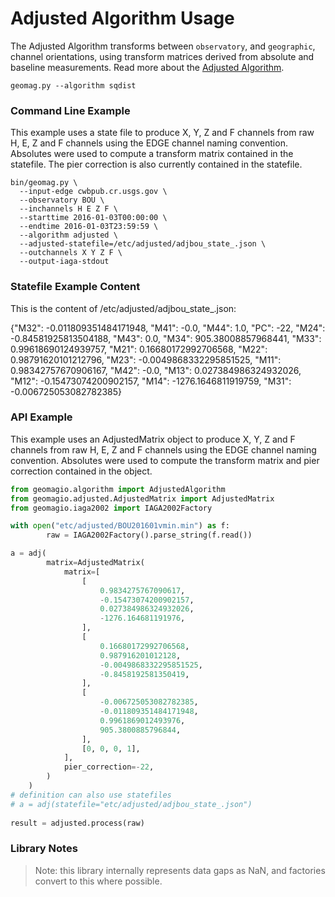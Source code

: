 Adjusted Algorithm Usage
========================

The Adjusted Algorithm transforms between `observatory`, and
`geographic`, channel orientations, using transform matrices
derived from absolute and baseline measurements.  Read more about
the [Adjusted Algorithm](./Adjusted.md).

`geomag.py --algorithm sqdist`

### Command Line Example

This example uses a state file to produce X, Y, Z and F channels
from raw H, E, Z and F channels using the EDGE channel naming
convention.  Absolutes were used to compute a transform matrix
contained in the statefile.  The pier correction is also currently
contained in the statefile.

    bin/geomag.py \
      --input-edge cwbpub.cr.usgs.gov \
      --observatory BOU \
      --inchannels H E Z F \
      --starttime 2016-01-03T00:00:00 \
      --endtime 2016-01-03T23:59:59 \
      --algorithm adjusted \
      --adjusted-statefile=/etc/adjusted/adjbou_state_.json \
      --outchannels X Y Z F \
      --output-iaga-stdout

### Statefile Example Content

This is the content of /etc/adjusted/adjbou_state_.json:

{"M32": -0.011809351484171948, "M41": -0.0, "M44": 1.0, "PC": -22,
 "M24": -0.84581925813504188, "M43": 0.0,
 "M34": 905.38008857968441, "M33": 0.99618690124939757,
 "M21": 0.16680172992706568, "M22": 0.98791620101212796,
 "M23": -0.0049868332295851525, "M11": 0.98342757670906167,
 "M42": -0.0, "M13": 0.027384986324932026,
 "M12": -0.15473074200902157, "M14": -1276.1646811919759,
 "M31": -0.006725053082782385}

### API Example

This example uses an AdjustedMatrix object to produce X, Y, Z and F channels
from raw H, E, Z and F channels using the EDGE channel naming
convention.  Absolutes were used to compute the transform matrix and pier correction
contained in the object.
    
```python
from geomagio.algorithm import AdjustedAlgorithm
from geomagio.adjusted.AdjustedMatrix import AdjustedMatrix
from geomagio.iaga2002 import IAGA2002Factory

with open("etc/adjusted/BOU201601vmin.min") as f:
        raw = IAGA2002Factory().parse_string(f.read())

a = adj(
        matrix=AdjustedMatrix(
            matrix=[
                [
                    0.9834275767090617,
                    -0.15473074200902157,
                    0.027384986324932026,
                    -1276.164681191976,
                ],
                [
                    0.16680172992706568,
                    0.987916201012128,
                    -0.0049868332295851525,
                    -0.8458192581350419,
                ],
                [
                    -0.006725053082782385,
                    -0.011809351484171948,
                    0.9961869012493976,
                    905.3800885796844,
                ],
                [0, 0, 0, 1],
            ],
            pier_correction=-22,
        )
    )
# definition can also use statefiles
# a = adj(statefile="etc/adjusted/adjbou_state_.json")
  
result = adjusted.process(raw)
```




### Library Notes

> Note: this library internally represents data gaps as NaN, and
factories
> convert to this where possible.
